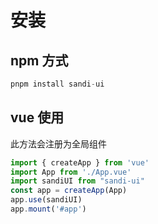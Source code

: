 # 安装

## npm 方式
```javascript
pnpm install sandi-ui
```
## vue 使用  

此方法会注册为全局组件
```javascript
import { createApp } from 'vue'
import App from './App.vue'
import sandiUI from "sandi-ui"
const app = createApp(App)
app.use(sandiUI)
app.mount('#app')
```


